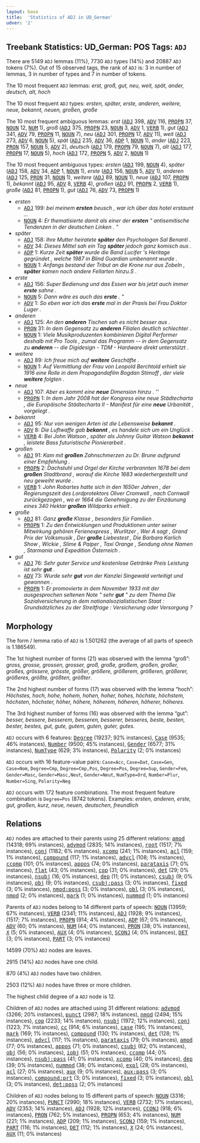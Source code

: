 ```yaml
---
layout: base
title:  'Statistics of ADJ in UD_German'
udver: '2'
---
```


## Treebank Statistics: UD_German: POS Tags: `ADJ`

There are 5149 `ADJ` lemmas (11%), 7730 `ADJ` types (14%) and 20887 `ADJ` tokens (7%).
Out of 15 observed tags, the rank of `ADJ` is: 3 in number of lemmas, 3 in number of types and 7 in number of tokens.

The 10 most frequent `ADJ` lemmas: <em>erst, groß, gut, neu, weit, spät, ander, deutsch, alt, hoch</em>

The 10 most frequent `ADJ` types:  <em>ersten, später, erste, anderen, weitere, neue, bekannt, neuen, großen, große</em>

The 10 most frequent ambiguous lemmas: <em>erst</em> (<tt><a href="de-pos-ADJ.html">ADJ</a></tt> 398, <tt><a href="de-pos-ADV.html">ADV</a></tt> 116, <tt><a href="de-pos-PROPN.html">PROPN</a></tt> 37, <tt><a href="de-pos-NOUN.html">NOUN</a></tt> 12, <tt><a href="de-pos-NUM.html">NUM</a></tt> 1), <em>groß</em> (<tt><a href="de-pos-ADJ.html">ADJ</a></tt> 375, <tt><a href="de-pos-PROPN.html">PROPN</a></tt> 23, <tt><a href="de-pos-NOUN.html">NOUN</a></tt> 3, <tt><a href="de-pos-ADV.html">ADV</a></tt> 1, <tt><a href="de-pos-VERB.html">VERB</a></tt> 1), <em>gut</em> (<tt><a href="de-pos-ADJ.html">ADJ</a></tt> 341, <tt><a href="de-pos-ADV.html">ADV</a></tt> 79, <tt><a href="de-pos-PROPN.html">PROPN</a></tt> 11, <tt><a href="de-pos-NOUN.html">NOUN</a></tt> 7), <em>neu</em> (<tt><a href="de-pos-ADJ.html">ADJ</a></tt> 301, <tt><a href="de-pos-PROPN.html">PROPN</a></tt> 17, <tt><a href="de-pos-ADV.html">ADV</a></tt> 11), <em>weit</em> (<tt><a href="de-pos-ADJ.html">ADJ</a></tt> 273, <tt><a href="de-pos-ADV.html">ADV</a></tt> 6, <tt><a href="de-pos-NOUN.html">NOUN</a></tt> 5), <em>spät</em> (<tt><a href="de-pos-ADJ.html">ADJ</a></tt> 235, <tt><a href="de-pos-ADV.html">ADV</a></tt> 36, <tt><a href="de-pos-ADP.html">ADP</a></tt> 1, <tt><a href="de-pos-NOUN.html">NOUN</a></tt> 1), <em>ander</em> (<tt><a href="de-pos-ADJ.html">ADJ</a></tt> 223, <tt><a href="de-pos-PRON.html">PRON</a></tt> 157, <tt><a href="de-pos-NOUN.html">NOUN</a></tt> 5, <tt><a href="de-pos-ADV.html">ADV</a></tt> 2), <em>deutsch</em> (<tt><a href="de-pos-ADJ.html">ADJ</a></tt> 179, <tt><a href="de-pos-PROPN.html">PROPN</a></tt> 79, <tt><a href="de-pos-NOUN.html">NOUN</a></tt> 7), <em>alt</em> (<tt><a href="de-pos-ADJ.html">ADJ</a></tt> 177, <tt><a href="de-pos-PROPN.html">PROPN</a></tt> 17, <tt><a href="de-pos-NOUN.html">NOUN</a></tt> 5), <em>hoch</em> (<tt><a href="de-pos-ADJ.html">ADJ</a></tt> 172, <tt><a href="de-pos-PROPN.html">PROPN</a></tt> 5, <tt><a href="de-pos-ADV.html">ADV</a></tt> 2, <tt><a href="de-pos-NOUN.html">NOUN</a></tt> 1)

The 10 most frequent ambiguous types:  <em>ersten</em> (<tt><a href="de-pos-ADJ.html">ADJ</a></tt> 199, <tt><a href="de-pos-NOUN.html">NOUN</a></tt> 4), <em>später</em> (<tt><a href="de-pos-ADJ.html">ADJ</a></tt> 158, <tt><a href="de-pos-ADV.html">ADV</a></tt> 34, <tt><a href="de-pos-ADP.html">ADP</a></tt> 1, <tt><a href="de-pos-NOUN.html">NOUN</a></tt> 1), <em>erste</em> (<tt><a href="de-pos-ADJ.html">ADJ</a></tt> 156, <tt><a href="de-pos-NOUN.html">NOUN</a></tt> 5, <tt><a href="de-pos-ADV.html">ADV</a></tt> 1), <em>anderen</em> (<tt><a href="de-pos-ADJ.html">ADJ</a></tt> 125, <tt><a href="de-pos-PRON.html">PRON</a></tt> 31, <tt><a href="de-pos-NOUN.html">NOUN</a></tt> 1), <em>weitere</em> (<tt><a href="de-pos-ADJ.html">ADJ</a></tt> 89, <tt><a href="de-pos-NOUN.html">NOUN</a></tt> 1), <em>neue</em> (<tt><a href="de-pos-ADJ.html">ADJ</a></tt> 107, <tt><a href="de-pos-PROPN.html">PROPN</a></tt> 1), <em>bekannt</em> (<tt><a href="de-pos-ADJ.html">ADJ</a></tt> 95, <tt><a href="de-pos-ADV.html">ADV</a></tt> 8, <tt><a href="de-pos-VERB.html">VERB</a></tt> 4), <em>großen</em> (<tt><a href="de-pos-ADJ.html">ADJ</a></tt> 91, <tt><a href="de-pos-PROPN.html">PROPN</a></tt> 2, <tt><a href="de-pos-VERB.html">VERB</a></tt> 1), <em>große</em> (<tt><a href="de-pos-ADJ.html">ADJ</a></tt> 81, <tt><a href="de-pos-PROPN.html">PROPN</a></tt> 1), <em>gut</em> (<tt><a href="de-pos-ADJ.html">ADJ</a></tt> 76, <tt><a href="de-pos-ADV.html">ADV</a></tt> 73, <tt><a href="de-pos-PROPN.html">PROPN</a></tt> 1)


* <em>ersten</em>
  * <tt><a href="de-pos-ADJ.html">ADJ</a></tt> 199: <em>bei meinem <b>ersten</b> beusch , war ich über das hotel erstaunt ...</em>
  * <tt><a href="de-pos-NOUN.html">NOUN</a></tt> 4: <em>Er thematisierte damit als einer der <b>ersten</b> " antisemitische Tendenzen in der deutschen Linken . "</em>
* <em>später</em>
  * <tt><a href="de-pos-ADJ.html">ADJ</a></tt> 158: <em>Ihre Mutter heiratete <b>später</b> den Psychologen Sal Benanti .</em>
  * <tt><a href="de-pos-ADV.html">ADV</a></tt> 34: <em>Dieses Mittel sah ein Tag <b>später</b> jedoch ganz komisch aus .</em>
  * <tt><a href="de-pos-ADP.html">ADP</a></tt> 1: <em>Kurze Zeit <b>später</b> wurde die Band Lucifer 's Heritage gegründet , welche 1987 in Blind Guardian umbenannt wurde .</em>
  * <tt><a href="de-pos-NOUN.html">NOUN</a></tt> 1: <em>Anfangs bestand der Tribut an die Krone nur aus Zobeln , <b>später</b> kamen noch andere Fellarten hinzu.S .</em>
* <em>erste</em>
  * <tt><a href="de-pos-ADJ.html">ADJ</a></tt> 156: <em>Super Bedienung und das Essen war bis jetzt auch immer <b>erste</b> sahne .</em>
  * <tt><a href="de-pos-NOUN.html">NOUN</a></tt> 5: <em>Dann wäre es auch das <b>erste</b> . "</em>
  * <tt><a href="de-pos-ADV.html">ADV</a></tt> 1: <em>So eben war ich das <b>erste</b> mal in der Praxis bei Frau Doktor Luger .</em>
* <em>anderen</em>
  * <tt><a href="de-pos-ADJ.html">ADJ</a></tt> 125: <em>An den <b>anderen</b> Tischen sah es nicht besser aus .</em>
  * <tt><a href="de-pos-PRON.html">PRON</a></tt> 31: <em>In dem Gegensatz zu <b>anderen</b> Filialen deutlich schlechter .</em>
  * <tt><a href="de-pos-NOUN.html">NOUN</a></tt> 1: <em>Viele Musikproduzenten kombinieren Digital Performer deshalb mit Pro Tools , zumal das Programm -- in dem Gegensatz zu <b>anderen</b> -- die Digidesign - TDM - Hardware direkt unterstützt .</em>
* <em>weitere</em>
  * <tt><a href="de-pos-ADJ.html">ADJ</a></tt> 89: <em>Ich freue mich auf <b>weitere</b> Geschäfte .</em>
  * <tt><a href="de-pos-NOUN.html">NOUN</a></tt> 1: <em>Auf Vermittlung der Frau von Leopold Berchtold erhielt sie 1916 eine Rolle in dem Propagandafilm Bogdan Stimoff , der viele <b>weitere</b> folgten .</em>
* <em>neue</em>
  * <tt><a href="de-pos-ADJ.html">ADJ</a></tt> 107: <em>Aber es kommt eine <b>neue</b> Dimension hinzu . ''</em>
  * <tt><a href="de-pos-PROPN.html">PROPN</a></tt> 1: <em>In dem Jahr 2008 hat der Kongress eine neue Städtecharta , die Europäische Städtecharta II - Manifest für eine <b>neue</b> Urbanität , vorgelegt .</em>
* <em>bekannt</em>
  * <tt><a href="de-pos-ADJ.html">ADJ</a></tt> 95: <em>Nur von wenigen Arten ist die Lebensweise <b>bekannt</b> .</em>
  * <tt><a href="de-pos-ADV.html">ADV</a></tt> 8: <em>Die Luftwaffe gab <b>bekannt</b> , es handele sich um ein Unglück .</em>
  * <tt><a href="de-pos-VERB.html">VERB</a></tt> 4: <em>Bei John Watson , später als Johnny Guitar Watson <b>bekannt</b> , leistete Bass futuristische Pionierarbeit .</em>
* <em>großen</em>
  * <tt><a href="de-pos-ADJ.html">ADJ</a></tt> 91: <em>Kam mit <b>großen</b> Zahnschmerzen zu Dr. Brune aufgrund einer Empfehlung .</em>
  * <tt><a href="de-pos-PROPN.html">PROPN</a></tt> 2: <em>Dachstuhl und Orgel der Kirche verbrannten 1678 bei dem <b>großen</b> Stadtbrand , worauf die Kirche 1683 wiederhergestellt und neu geweiht wurde .</em>
  * <tt><a href="de-pos-VERB.html">VERB</a></tt> 1: <em>John Robartes hatte sich in den 1650er Jahren , der Regierungszeit des Lordprotektors Oliver Cromwell , nach Cornwall zurückgezogen , wo er 1664 die Genehmigung zu der Einzäunung eines 340 Hektar <b>großen</b> Wildparks erhielt .</em>
* <em>große</em>
  * <tt><a href="de-pos-ADJ.html">ADJ</a></tt> 81: <em>Ganz <b>große</b> Klasse , besonders für Familien .</em>
  * <tt><a href="de-pos-PROPN.html">PROPN</a></tt> 1: <em>Zu den Entwicklungen und Produktionen unter seiner Mitwirkung gehören Ferienexpress , Wurlitzer , Wer A sagt , Grand Prix der Volksmusik , Der <b>große</b> Liebestest , Die Barbara Karlich Show , Wickie , Slime &amp; Paiper , Taxi Orange , Sendung ohne Namen , Starmania und Expedition Österreich .</em>
* <em>gut</em>
  * <tt><a href="de-pos-ADJ.html">ADJ</a></tt> 76: <em>Sehr guter Service und kostenlose Getränke Preis Leistung ist sehr <b>gut</b> .</em>
  * <tt><a href="de-pos-ADV.html">ADV</a></tt> 73: <em>Wurde sehr <b>gut</b> von der Kanzlei Singewald verteitigt und gewonnen .</em>
  * <tt><a href="de-pos-PROPN.html">PROPN</a></tt> 1: <em>Er promovierte in dem November 1933 mit der ausgesprochen seltenen Note " sehr <b>gut</b> " zu dem Thema Die Sozialversicherung in dem nationalsozialistischen Staat : Grundsätzliches zu der Streitfrage : Versicherung oder Versorgung ?</em>

## Morphology

The form / lemma ratio of `ADJ` is 1.501262 (the average of all parts of speech is 1.186549).

The 1st highest number of forms (21) was observed with the lemma “groß”: <em>gross, grosse, grossen, grosser, groß, große, großem, großen, großer, großes, grössere, grösste, größer, größere, größerem, größeren, größerer, größeres, größte, größten, größter</em>.

The 2nd highest number of forms (17) was observed with the lemma “hoch”: <em>Höchstes, hoch, hohe, hohem, hohen, hoher, hohes, höchste, höchstem, höchsten, höchster, höher, höhere, höherem, höheren, höherer, höheres</em>.

The 3rd highest number of forms (16) was observed with the lemma “gut”: <em>besser, bessere, besserem, besseren, besserer, besseres, beste, besten, bester, bestes, gut, gute, gutem, guten, guter, gutes</em>.

`ADJ` occurs with 6 features: <tt><a href="de-feat-Degree.html">Degree</a></tt> (19237; 92% instances), <tt><a href="de-feat-Case.html">Case</a></tt> (9535; 46% instances), <tt><a href="de-feat-Number.html">Number</a></tt> (9500; 45% instances), <tt><a href="de-feat-Gender.html">Gender</a></tt> (6577; 31% instances), <tt><a href="de-feat-NumType.html">NumType</a></tt> (629; 3% instances), <tt><a href="de-feat-Polarity.html">Polarity</a></tt> (2; 0% instances)

`ADJ` occurs with 16 feature-value pairs: `Case=Acc`, `Case=Dat`, `Case=Gen`, `Case=Nom`, `Degree=Cmp`, `Degree=Cmp,Pos`, `Degree=Pos`, `Degree=Sup`, `Gender=Fem`, `Gender=Masc`, `Gender=Masc,Neut`, `Gender=Neut`, `NumType=Ord`, `Number=Plur`, `Number=Sing`, `Polarity=Neg`

`ADJ` occurs with 172 feature combinations.
The most frequent feature combination is `Degree=Pos` (8742 tokens).
Examples: <em>ersten, anderen, erste, gut, großen, kurz, neue, neuen, deutschen, freundlich</em>


## Relations

`ADJ` nodes are attached to their parents using 25 different relations: <tt><a href="de-dep-amod.html">amod</a></tt> (14318; 69% instances), <tt><a href="de-dep-advmod.html">advmod</a></tt> (2835; 14% instances), <tt><a href="de-dep-root.html">root</a></tt> (1517; 7% instances), <tt><a href="de-dep-conj.html">conj</a></tt> (1182; 6% instances), <tt><a href="de-dep-xcomp.html">xcomp</a></tt> (241; 1% instances), <tt><a href="de-dep-acl.html">acl</a></tt> (159; 1% instances), <tt><a href="de-dep-compound.html">compound</a></tt> (117; 1% instances), <tt><a href="de-dep-advcl.html">advcl</a></tt> (108; 1% instances), <tt><a href="de-dep-ccomp.html">ccomp</a></tt> (101; 0% instances), <tt><a href="de-dep-appos.html">appos</a></tt> (74; 0% instances), <tt><a href="de-dep-parataxis.html">parataxis</a></tt> (71; 0% instances), <tt><a href="de-dep-flat.html">flat</a></tt> (43; 0% instances), <tt><a href="de-dep-cop.html">cop</a></tt> (31; 0% instances), <tt><a href="de-dep-det.html">det</a></tt> (29; 0% instances), <tt><a href="de-dep-nsubj.html">nsubj</a></tt> (16; 0% instances), <tt><a href="de-dep-dep.html">dep</a></tt> (11; 0% instances), <tt><a href="de-dep-csubj.html">csubj</a></tt> (9; 0% instances), <tt><a href="de-dep-obj.html">obj</a></tt> (9; 0% instances), <tt><a href="de-dep-csubj-pass.html">csubj:pass</a></tt> (3; 0% instances), <tt><a href="de-dep-fixed.html">fixed</a></tt> (3; 0% instances), <tt><a href="de-dep-nmod-poss.html">nmod:poss</a></tt> (3; 0% instances), <tt><a href="de-dep-obl.html">obl</a></tt> (3; 0% instances), <tt><a href="de-dep-nmod.html">nmod</a></tt> (2; 0% instances), <tt><a href="de-dep-mark.html">mark</a></tt> (1; 0% instances), <tt><a href="de-dep-nummod.html">nummod</a></tt> (1; 0% instances)

Parents of `ADJ` nodes belong to 14 different parts of speech: <tt><a href="de-pos-NOUN.html">NOUN</a></tt> (13959; 67% instances), <tt><a href="de-pos-VERB.html">VERB</a></tt> (2341; 11% instances), <tt><a href="de-pos-ADJ.html">ADJ</a></tt> (1928; 9% instances),  (1517; 7% instances), <tt><a href="de-pos-PROPN.html">PROPN</a></tt> (914; 4% instances), <tt><a href="de-pos-ADP.html">ADP</a></tt> (67; 0% instances), <tt><a href="de-pos-ADV.html">ADV</a></tt> (60; 0% instances), <tt><a href="de-pos-NUM.html">NUM</a></tt> (44; 0% instances), <tt><a href="de-pos-PRON.html">PRON</a></tt> (38; 0% instances), <tt><a href="de-pos-X.html">X</a></tt> (5; 0% instances), <tt><a href="de-pos-AUX.html">AUX</a></tt> (4; 0% instances), <tt><a href="de-pos-SCONJ.html">SCONJ</a></tt> (4; 0% instances), <tt><a href="de-pos-DET.html">DET</a></tt> (3; 0% instances), <tt><a href="de-pos-PART.html">PART</a></tt> (3; 0% instances)

14599 (70%) `ADJ` nodes are leaves.

2915 (14%) `ADJ` nodes have one child.

870 (4%) `ADJ` nodes have two children.

2503 (12%) `ADJ` nodes have three or more children.

The highest child degree of a `ADJ` node is 12.

Children of `ADJ` nodes are attached using 31 different relations: <tt><a href="de-dep-advmod.html">advmod</a></tt> (3266; 20% instances), <tt><a href="de-dep-punct.html">punct</a></tt> (2987; 18% instances), <tt><a href="de-dep-nmod.html">nmod</a></tt> (2494; 15% instances), <tt><a href="de-dep-cop.html">cop</a></tt> (2233; 14% instances), <tt><a href="de-dep-nsubj.html">nsubj</a></tt> (1972; 12% instances), <tt><a href="de-dep-conj.html">conj</a></tt> (1223; 7% instances), <tt><a href="de-dep-cc.html">cc</a></tt> (914; 6% instances), <tt><a href="de-dep-case.html">case</a></tt> (195; 1% instances), <tt><a href="de-dep-mark.html">mark</a></tt> (169; 1% instances), <tt><a href="de-dep-compound.html">compound</a></tt> (130; 1% instances), <tt><a href="de-dep-det.html">det</a></tt> (128; 1% instances), <tt><a href="de-dep-advcl.html">advcl</a></tt> (117; 1% instances), <tt><a href="de-dep-parataxis.html">parataxis</a></tt> (79; 0% instances), <tt><a href="de-dep-amod.html">amod</a></tt> (77; 0% instances), <tt><a href="de-dep-appos.html">appos</a></tt> (71; 0% instances), <tt><a href="de-dep-csubj.html">csubj</a></tt> (62; 0% instances), <tt><a href="de-dep-obj.html">obj</a></tt> (56; 0% instances), <tt><a href="de-dep-iobj.html">iobj</a></tt> (51; 0% instances), <tt><a href="de-dep-ccomp.html">ccomp</a></tt> (44; 0% instances), <tt><a href="de-dep-nsubj-pass.html">nsubj:pass</a></tt> (41; 0% instances), <tt><a href="de-dep-xcomp.html">xcomp</a></tt> (40; 0% instances), <tt><a href="de-dep-dep.html">dep</a></tt> (39; 0% instances), <tt><a href="de-dep-nummod.html">nummod</a></tt> (38; 0% instances), <tt><a href="de-dep-expl.html">expl</a></tt> (28; 0% instances), <tt><a href="de-dep-acl.html">acl</a></tt> (27; 0% instances), <tt><a href="de-dep-aux.html">aux</a></tt> (9; 0% instances), <tt><a href="de-dep-aux-pass.html">aux:pass</a></tt> (3; 0% instances), <tt><a href="de-dep-compound-prt.html">compound:prt</a></tt> (3; 0% instances), <tt><a href="de-dep-fixed.html">fixed</a></tt> (3; 0% instances), <tt><a href="de-dep-obl.html">obl</a></tt> (3; 0% instances), <tt><a href="de-dep-det-poss.html">det:poss</a></tt> (2; 0% instances)

Children of `ADJ` nodes belong to 15 different parts of speech: <tt><a href="de-pos-NOUN.html">NOUN</a></tt> (3316; 20% instances), <tt><a href="de-pos-PUNCT.html">PUNCT</a></tt> (2990; 18% instances), <tt><a href="de-pos-VERB.html">VERB</a></tt> (2732; 17% instances), <tt><a href="de-pos-ADV.html">ADV</a></tt> (2353; 14% instances), <tt><a href="de-pos-ADJ.html">ADJ</a></tt> (1928; 12% instances), <tt><a href="de-pos-CCONJ.html">CCONJ</a></tt> (918; 6% instances), <tt><a href="de-pos-PRON.html">PRON</a></tt> (762; 5% instances), <tt><a href="de-pos-PROPN.html">PROPN</a></tt> (653; 4% instances), <tt><a href="de-pos-NUM.html">NUM</a></tt> (221; 1% instances), <tt><a href="de-pos-ADP.html">ADP</a></tt> (209; 1% instances), <tt><a href="de-pos-SCONJ.html">SCONJ</a></tt> (159; 1% instances), <tt><a href="de-pos-PART.html">PART</a></tt> (116; 1% instances), <tt><a href="de-pos-DET.html">DET</a></tt> (112; 1% instances), <tt><a href="de-pos-X.html">X</a></tt> (24; 0% instances), <tt><a href="de-pos-AUX.html">AUX</a></tt> (11; 0% instances)

